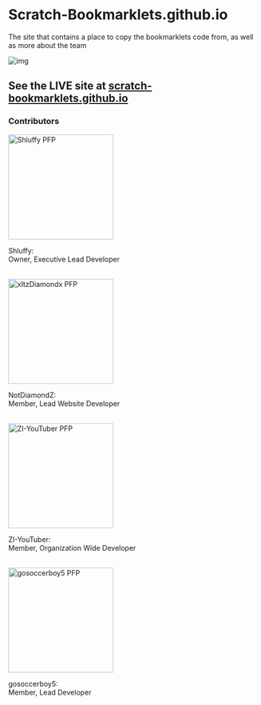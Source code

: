 # Scratch-Bookmarklets.github.io
The site that contains a place to copy the bookmarklets code from, as well as more about the team

![img](https://user-images.githubusercontent.com/81493936/118314988-839db680-b4ba-11eb-970d-1a9d380a10af.png)

## See the LIVE site at [scratch-bookmarklets.github.io](https://scratch-bookmarklets.github.io)

### Contributors
<img src="https://avatars.githubusercontent.com/u/81823039?s=96&v=4" alt="Shluffy PFP" width="210"><p>Shluffy:<br>Owner, Executive Lead Developer</p>
<br>
<img src="https://avatars.githubusercontent.com/u/81493936?s=96&v=4" alt="xItzDiamondx PFP" width="210"><p>NotDiamondZ:<br>Member, Lead Website Developer</p>
<br>
<img src="https://avatars.githubusercontent.com/u/82158378?s=96&v=4" alt="ZI-YouTuber PFP" width="210"><p>ZI-YouTuber:<br>Member, Organization Wide Developer</p>
<br>
<img src="https://avatars.githubusercontent.com/u/82768218?s=96&v=4" alt="gosoccerboy5 PFP" width="210"><p>gosoccerboy5:<br>Member, Lead Developer</p>
